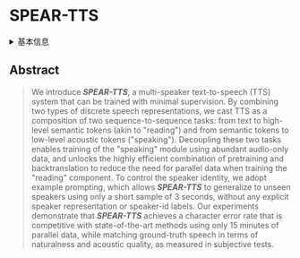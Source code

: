 # SPEAR-TTS

<details>
<summary>基本信息</summary>

- 标题: Speak, Read and Prompt: High-Fidelity Text-to-Speech with Minimal Supervision
- 作者:
  - 01 [Eugene Kharitonov](../../Authors/Eugene_Kharitonov.md)
  - 02 [Damien Vincent](../../Authors/Damien_Vincent.md)
  - 03 [Zalan Borsos](../../Authors/Zalan_Borsos.md)
  - 04 [Raphael Marinier](../../Authors/Raphael_Marinier.md)
  - 05 [Sertan Girgin](../../Authors/Sertan_Girgin.md)
  - 06 [Olivier Pietquin](../../Authors/Olivier_Pietquin.md)
  - 07 [Matt Sharifi](../../Authors/Matt_Sharifi.md)
  - 08 [Marco Tagliasacchi](../../Authors/Marco_Tagliasacchi.md)
  - 09 [Neil Zeghidour](../../Authors/Neil_Zeghidour.md)
- 机构:
  - [Google](../../Institutions/Google.md)
- 时间:
  - 预印时间: 2023.02.07 ArXiv v1
  - 发表时间: 2023.12.21 MIT-TACL
  - 更新笔记: 2024.06.06
- 发表:
  - [TACL](../../Publications/MIT-TACL.md)
- 链接:
  - [ArXiv](https://arxiv.org/abs/2302.03540)
  - [DOI](https://doi.org/10.1162/tacl_a_00618)
  - [Demo](https://google-research.github.io/seanet/speartts/examples/)
- 标签:
  - [语音合成](../../Tags/SpeechSynthesis.md)
- 页数: 19
- 引用: ?
- 被引: 68

</details>

## Abstract

> We introduce ***SPEAR-TTS***, a multi-speaker text-to-speech (TTS) system that can be trained with minimal supervision.
> By combining two types of discrete speech representations, we cast TTS as a composition of two sequence-to-sequence tasks: from text to high-level semantic tokens (akin to "reading") and from semantic tokens to low-level acoustic tokens ("speaking").
> Decoupling these two tasks enables training of the "speaking" module using abundant audio-only data, and unlocks the highly efficient combination of pretraining and backtranslation to reduce the need for parallel data when training the "reading" component.
> To control the speaker identity, we adopt example prompting, which allows ***SPEAR-TTS*** to generalize to unseen speakers using only a short sample of 3 seconds, without any explicit speaker representation or speaker-id labels.
> Our experiments demonstrate that ***SPEAR-TTS*** achieves a character error rate that is competitive with state-of-the-art methods using only 15 minutes of parallel data, while matching ground-truth speech in terms of naturalness and acoustic quality, as measured in subjective tests.
